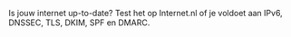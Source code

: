 Is jouw internet up-to-date? Test het op Internet.nl of je voldoet aan IPv6, DNSSEC, TLS, DKIM, SPF en DMARC.
